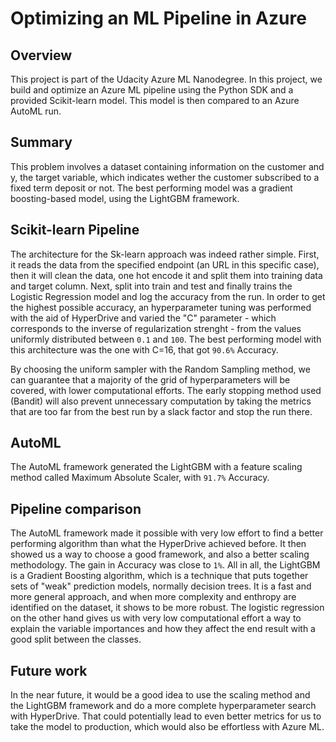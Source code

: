 # Optimizing an ML Pipeline in Azure

## Overview
This project is part of the Udacity Azure ML Nanodegree.
In this project, we build and optimize an Azure ML pipeline using the Python SDK and a provided Scikit-learn model.
This model is then compared to an Azure AutoML run.

## Summary
This problem involves a dataset containing information on the customer and y, the target variable, which indicates wether the customer subscribed to a fixed term deposit or not.
The best performing model was a gradient boosting-based model, using the LightGBM framework.

## Scikit-learn Pipeline
The architecture for the Sk-learn approach was indeed rather simple. First, it reads the data from the specified endpoint (an URL in this specific case), then it will clean the data, one hot encode it and split them into training data and target column. Next, split into train and test and finally trains the Logistic Regression model and log the accuracy from the run. 
In order to get the highest possible accuracy, an hyperparameter tuning was performed with the aid of HyperDrive and varied the "C" parameter - which corresponds to the inverse of regularization strenght - from the values uniformly distributed between `0.1` and `100`. The best performing model with this architecture was the one with C=16, that got `90.6%` Accuracy.

By choosing the uniform sampler with the Random Sampling method, we can guarantee that a majority of the grid of hyperparameters will be covered, with lower computational efforts.
The early stopping method used (Bandit) will also prevent unnecessary computation by taking the metrics that are too far from the best run by a slack factor and stop the run there.

## AutoML
The AutoML framework generated the LightGBM with a feature scaling method called Maximum Absolute Scaler, with `91.7%` Accuracy. 

## Pipeline comparison

The AutoML framework made it possible with very low effort to find a better performing algorithm than what the HyperDrive achieved before. It then showed us a way to choose a good framework, and also a better scaling methodology. The gain in Accuracy was close to `1%`.
All in all, the LightGBM is a Gradient Boosting algorithm, which is a technique that puts together sets of "weak" prediction models, normally decision trees. It is a fast and more general approach, and when more complexity and enthropy are identified on the dataset, it shows to be more robust. The logistic regression on the other hand gives us with very low computational effort a way to explain the variable importances and how they affect the end result with a good split between the classes.

## Future work
In the near future, it would be a good idea to use the scaling method and the LightGBM framework and do a more complete hyperparameter search with HyperDrive. That could potentially lead to even better metrics for us to take the model to production, which would also be effortless with Azure ML.
